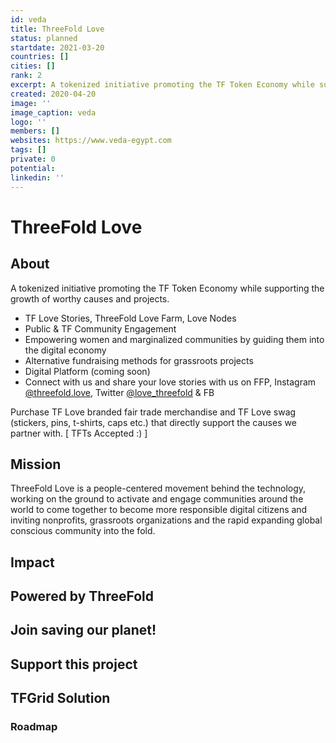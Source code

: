 ```yaml
---
id: veda
title: ThreeFold Love
status: planned
startdate: 2021-03-20
countries: []
cities: []
rank: 2
excerpt: A tokenized initiative promoting the TF Token Economy while supporting the growth of worthy causes and projects.
created: 2020-04-20
image: ''
image_caption: veda
logo: ''
members: []
websites: https://www.veda-egypt.com
tags: []
private: 0
potential:
linkedin: ''
---
```


# ThreeFold Love

## About

A tokenized initiative promoting the TF Token Economy while supporting the growth of worthy causes and projects.  

- TF Love Stories, ThreeFold Love Farm, Love Nodes
- Public & TF Community Engagement 
- Empowering women and marginalized communities by guiding them into the digital economy
- Alternative fundraising methods for grassroots projects
- Digital Platform (coming soon)
- Connect with us and share your love stories with us on FFP, Instagram [@threefold.love](https://www.instagram.com/threefold.love/), Twitter [@love_threefold](https://twitter.com/love_threefold) & FB

Purchase TF Love branded fair trade merchandise and TF Love swag (stickers, pins, t-shirts, caps etc.) that directly support the causes we partner with. [ TFTs Accepted :) ]

## Mission

ThreeFold Love is a people-centered movement behind the technology, working on the ground to activate and engage communities around the world to come together to become more responsible digital citizens and inviting nonprofits, grassroots organizations and the rapid expanding global conscious community into the fold.

## Impact

## Powered by ThreeFold

## Join saving our planet!

## Support this project

## TFGrid Solution

### Roadmap



